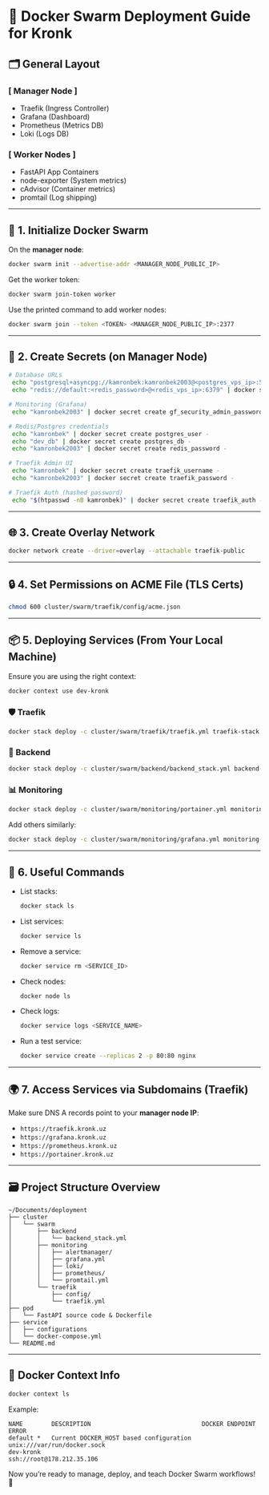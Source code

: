 # 🐳 Docker Swarm Deployment Guide for Kronk

## 🗂️ General Layout

### [ Manager Node ]

- Traefik (Ingress Controller)
- Grafana (Dashboard)
- Prometheus (Metrics DB)
- Loki (Logs DB)

### [ Worker Nodes ]

- FastAPI App Containers
- node-exporter (System metrics)
- cAdvisor (Container metrics)
- promtail (Log shipping)

---

## 🔧 1. Initialize Docker Swarm

On the **manager node**:

```bash
docker swarm init --advertise-addr <MANAGER_NODE_PUBLIC_IP>
```

Get the worker token:

```bash
docker swarm join-token worker
```

Use the printed command to add worker nodes:

```bash
docker swarm join --token <TOKEN> <MANAGER_NODE_PUBLIC_IP>:2377
```

---

## 🔐 2. Create Secrets (on Manager Node)

```bash
# Database URLs
 echo "postgresql+asyncpg://kamronbek:kamronbek2003@<postgres_vps_ip>:5432/<postgres_db>" | docker secret create db_url -
 echo "redis://default:<redis_password>@<redis_vps_ip>:6379" | docker secret create redis_url -

# Monitoring (Grafana)
 echo "kamronbek2003" | docker secret create gf_security_admin_password -

# Redis/Postgres credentials
 echo "kamronbek" | docker secret create postgres_user -
 echo "dev_db" | docker secret create postgres_db -
 echo "kamronbek2003" | docker secret create redis_password -

# Traefik Admin UI
 echo "kamronbek" | docker secret create traefik_username -
 echo "kamronbek2003" | docker secret create traefik_password -

# Traefik Auth (hashed password)
 echo "$(htpasswd -nB kamronbek)" | docker secret create traefik_auth -
```

---

## 🌐 3. Create Overlay Network

```bash
docker network create --driver=overlay --attachable traefik-public
```

---

## 🔒 4. Set Permissions on ACME File (TLS Certs)

```bash
chmod 600 cluster/swarm/traefik/config/acme.json
```

---

## 📦 5. Deploying Services (From Your Local Machine)

Ensure you are using the right context:

```bash
docker context use dev-kronk
```

### 🛡️ Traefik

```bash
docker stack deploy -c cluster/swarm/traefik/traefik.yml traefik-stack
```

### 🧠 Backend

```bash
docker stack deploy -c cluster/swarm/backend/backend_stack.yml backend-stack
```

### 📊 Monitoring

```bash
docker stack deploy -c cluster/swarm/monitoring/portainer.yml monitoring-stack
```

Add others similarly:

```bash
docker stack deploy -c cluster/swarm/monitoring/grafana.yml monitoring-stack
```

---

## 🧪 6. Useful Commands

- List stacks:
  ```bash
  docker stack ls
  ```

- List services:
  ```bash
  docker service ls
  ```

- Remove a service:
  ```bash
  docker service rm <SERVICE_ID>
  ```

- Check nodes:
  ```bash
  docker node ls
  ```

- Check logs:
  ```bash
  docker service logs <SERVICE_NAME>
  ```

- Run a test service:
  ```bash
  docker service create --replicas 2 -p 80:80 nginx
  ```

---

## 🌍 7. Access Services via Subdomains (Traefik)

Make sure DNS A records point to your **manager node IP**:

- `https://traefik.kronk.uz`
- `https://grafana.kronk.uz`
- `https://prometheus.kronk.uz`
- `https://portainer.kronk.uz`

---

## 🗃️ Project Structure Overview

```plaintext
~/Documents/deployment
├── cluster
│   └── swarm
│       ├── backend
│       │   └── backend_stack.yml
│       ├── monitoring
│       │   ├── alertmanager/
│       │   ├── grafana.yml
│       │   ├── loki/
│       │   ├── prometheus/
│       │   └── promtail.yml
│       └── traefik
│           ├── config/
│           └── traefik.yml
├── pod
│   └── FastAPI source code & Dockerfile
├── service
│   ├── configurations
│   └── docker-compose.yml
└── README.md
```

---

## 🧠 Docker Context Info

```bash
docker context ls
```

Example:

```plaintext
NAME        DESCRIPTION                               DOCKER ENDPOINT               ERROR
default *   Current DOCKER_HOST based configuration   unix:///var/run/docker.sock   
dev-kronk                                             ssh://root@178.212.35.106     
```

Now you’re ready to manage, deploy, and teach Docker Swarm workflows! 🚀
